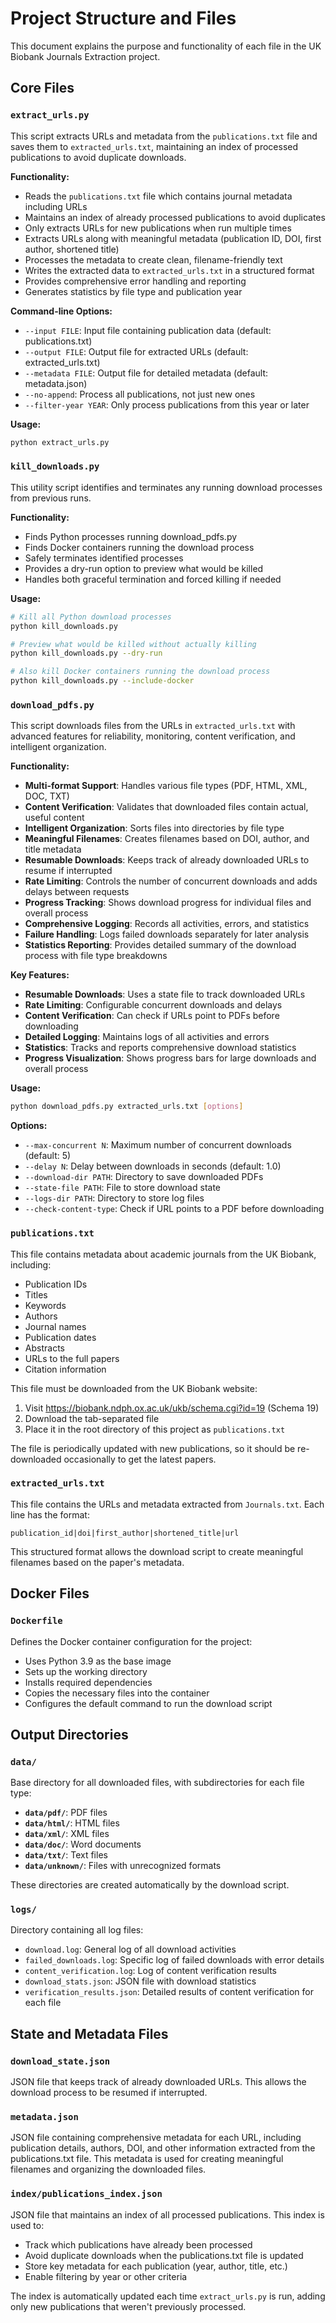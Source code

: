 # Project Structure and Files

This document explains the purpose and functionality of each file in the UK Biobank Journals Extraction project.

## Core Files

### `extract_urls.py`

This script extracts URLs and metadata from the `publications.txt` file and saves them to `extracted_urls.txt`, maintaining an index of processed publications to avoid duplicate downloads.

**Functionality:**
- Reads the `publications.txt` file which contains journal metadata including URLs
- Maintains an index of already processed publications to avoid duplicates
- Only extracts URLs for new publications when run multiple times
- Extracts URLs along with meaningful metadata (publication ID, DOI, first author, shortened title)
- Processes the metadata to create clean, filename-friendly text
- Writes the extracted data to `extracted_urls.txt` in a structured format
- Provides comprehensive error handling and reporting
- Generates statistics by file type and publication year

**Command-line Options:**
- `--input FILE`: Input file containing publication data (default: publications.txt)
- `--output FILE`: Output file for extracted URLs (default: extracted_urls.txt)
- `--metadata FILE`: Output file for detailed metadata (default: metadata.json)
- `--no-append`: Process all publications, not just new ones
- `--filter-year YEAR`: Only process publications from this year or later

**Usage:**
```bash
python extract_urls.py
```

### `kill_downloads.py`

This utility script identifies and terminates any running download processes from previous runs.

**Functionality:**
- Finds Python processes running download_pdfs.py
- Finds Docker containers running the download process
- Safely terminates identified processes
- Provides a dry-run option to preview what would be killed
- Handles both graceful termination and forced killing if needed

**Usage:**
```bash
# Kill all Python download processes
python kill_downloads.py

# Preview what would be killed without actually killing
python kill_downloads.py --dry-run

# Also kill Docker containers running the download process
python kill_downloads.py --include-docker
```

### `download_pdfs.py`

This script downloads files from the URLs in `extracted_urls.txt` with advanced features for reliability, monitoring, content verification, and intelligent organization.

**Functionality:**
- **Multi-format Support**: Handles various file types (PDF, HTML, XML, DOC, TXT)
- **Content Verification**: Validates that downloaded files contain actual, useful content
- **Intelligent Organization**: Sorts files into directories by file type
- **Meaningful Filenames**: Creates filenames based on DOI, author, and title metadata
- **Resumable Downloads**: Keeps track of already downloaded URLs to resume if interrupted
- **Rate Limiting**: Controls the number of concurrent downloads and adds delays between requests
- **Progress Tracking**: Shows download progress for individual files and overall process
- **Comprehensive Logging**: Records all activities, errors, and statistics
- **Failure Handling**: Logs failed downloads separately for later analysis
- **Statistics Reporting**: Provides detailed summary of the download process with file type breakdowns

**Key Features:**
- **Resumable Downloads**: Uses a state file to track downloaded URLs
- **Rate Limiting**: Configurable concurrent downloads and delays
- **Content Verification**: Can check if URLs point to PDFs before downloading
- **Detailed Logging**: Maintains logs of all activities and errors
- **Statistics**: Tracks and reports comprehensive download statistics
- **Progress Visualization**: Shows progress bars for large downloads and overall process

**Usage:**
```bash
python download_pdfs.py extracted_urls.txt [options]
```

**Options:**
- `--max-concurrent N`: Maximum number of concurrent downloads (default: 5)
- `--delay N`: Delay between downloads in seconds (default: 1.0)
- `--download-dir PATH`: Directory to save downloaded PDFs
- `--state-file PATH`: File to store download state
- `--logs-dir PATH`: Directory to store log files
- `--check-content-type`: Check if URL points to a PDF before downloading

### `publications.txt`

This file contains metadata about academic journals from the UK Biobank, including:
- Publication IDs
- Titles
- Keywords
- Authors
- Journal names
- Publication dates
- Abstracts
- URLs to the full papers
- Citation information

This file must be downloaded from the UK Biobank website:
1. Visit https://biobank.ndph.ox.ac.uk/ukb/schema.cgi?id=19 (Schema 19)
2. Download the tab-separated file
3. Place it in the root directory of this project as `publications.txt`

The file is periodically updated with new publications, so it should be re-downloaded occasionally to get the latest papers.

### `extracted_urls.txt`

This file contains the URLs and metadata extracted from `Journals.txt`. Each line has the format:

```
publication_id|doi|first_author|shortened_title|url
```

This structured format allows the download script to create meaningful filenames based on the paper's metadata.

## Docker Files

### `Dockerfile`

Defines the Docker container configuration for the project:
- Uses Python 3.9 as the base image
- Sets up the working directory
- Installs required dependencies
- Copies the necessary files into the container
- Configures the default command to run the download script

## Output Directories

### `data/`

Base directory for all downloaded files, with subdirectories for each file type:

- **`data/pdf/`**: PDF files
- **`data/html/`**: HTML files
- **`data/xml/`**: XML files
- **`data/doc/`**: Word documents
- **`data/txt/`**: Text files
- **`data/unknown/`**: Files with unrecognized formats

These directories are created automatically by the download script.

### `logs/`

Directory containing all log files:
- `download.log`: General log of all download activities
- `failed_downloads.log`: Specific log of failed downloads with error details
- `content_verification.log`: Log of content verification results
- `download_stats.json`: JSON file with download statistics
- `verification_results.json`: Detailed results of content verification for each file

## State and Metadata Files

### `download_state.json`

JSON file that keeps track of already downloaded URLs. This allows the download process to be resumed if interrupted.

### `metadata.json`

JSON file containing comprehensive metadata for each URL, including publication details, authors, DOI, and other information extracted from the publications.txt file. This metadata is used for creating meaningful filenames and organizing the downloaded files.

### `index/publications_index.json`

JSON file that maintains an index of all processed publications. This index is used to:
- Track which publications have already been processed
- Avoid duplicate downloads when the publications.txt file is updated
- Store key metadata for each publication (year, author, title, etc.)
- Enable filtering by year or other criteria

The index is automatically updated each time `extract_urls.py` is run, adding only new publications that weren't previously processed.
